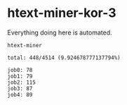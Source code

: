 # htext-miner-kor-3

Everything doing here is automated.

```
htext-miner

total: 448/4514 (9.924678777137794%)

job0: 78
job1: 79
job2: 115
job3: 87
job4: 89
```